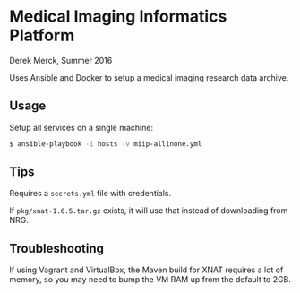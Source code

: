 # Medical Imaging Informatics Platform

Derek Merck, Summer 2016

Uses Ansible and Docker to setup a medical imaging research data archive.


## Usage

Setup all services on a single machine:

```bash
$ ansible-playbook -i hosts -v miip-allinone.yml
```

## Tips

Requires a `secrets.yml` file with credentials.

If `pkg/xnat-1.6.5.tar.gz` exists, it will use that instead of downloading from NRG.

## Troubleshooting

If using Vagrant and VirtualBox, the Maven build for XNAT requires a lot of memory, so you may need to bump the VM RAM up from the default to 2GB.